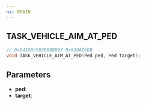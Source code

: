 ```yaml
---
ns: BRAIN
---
```

## TASK_VEHICLE_AIM_AT_PED

```c
// 0xE41885592B08B097 0x920AE6DB
void TASK_VEHICLE_AIM_AT_PED(Ped ped, Ped target);
```


## Parameters
* **ped**: 
* **target**: 

